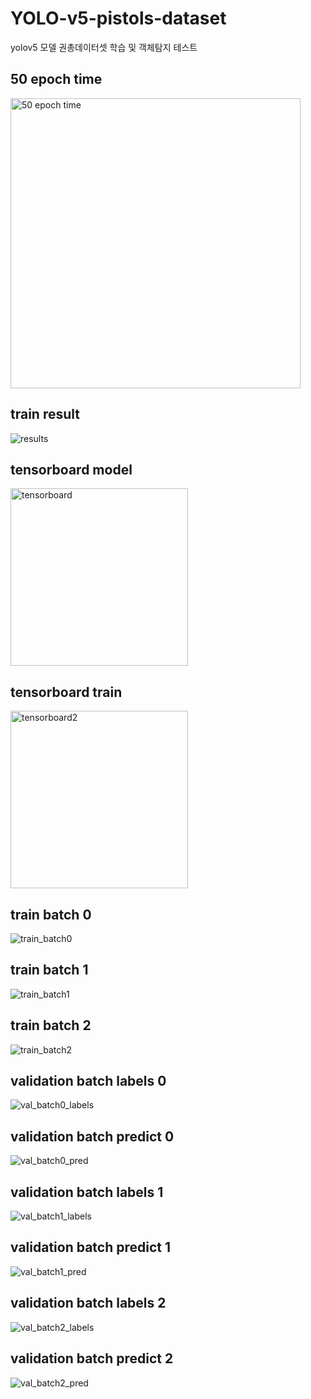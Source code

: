 # YOLO-v5-pistols-dataset
yolov5 모델 권총데이터셋 학습 및 객체탐지 테스트 

## 50 epoch time
<img width="464" alt="50 epoch time" src="https://user-images.githubusercontent.com/49335804/128367007-56995ca1-6f76-4c66-a176-9f3af4f42474.png">  


## train result
![results](https://user-images.githubusercontent.com/49335804/128367304-37f4bd57-0c1e-4837-bd18-e0d76a5bc3b7.png)


## tensorboard model
<img width="284" alt="tensorboard" src="https://user-images.githubusercontent.com/49335804/128367432-4a58f301-f883-4bd2-a329-79d0ce3e7959.png">  


## tensorboard train
<img width="284" alt="tensorboard2" src="https://user-images.githubusercontent.com/49335804/128367486-d3492188-eece-4d4e-a258-19dd21c3bf66.png">  


## train batch 0
![train_batch0](https://user-images.githubusercontent.com/49335804/128367577-c6de88df-7bf9-4d57-b1ab-f2308b3d3129.jpg)  


## train batch 1
![train_batch1](https://user-images.githubusercontent.com/49335804/128367676-d6a84966-d7c3-489d-9396-8ad0331881ec.jpg)  


## train batch 2
![train_batch2](https://user-images.githubusercontent.com/49335804/128367725-30e352e4-79cd-47df-bc34-0aacc3da4a1c.jpg)  

## validation batch labels 0
![val_batch0_labels](https://user-images.githubusercontent.com/49335804/128367800-63e1cbe2-ff33-4af9-8cda-eb50985a48cd.jpg)  


## validation batch predict 0
![val_batch0_pred](https://user-images.githubusercontent.com/49335804/128367843-5ada5340-53ae-4657-858c-1ecf4fe87139.jpg)  


## validation batch labels 1
![val_batch1_labels](https://user-images.githubusercontent.com/49335804/128367934-9cc56546-8591-49dc-8f1e-39af7e995e6c.jpg)  


## validation batch predict 1
![val_batch1_pred](https://user-images.githubusercontent.com/49335804/128368218-bd861953-7889-408a-ad06-8a0a4df23cb8.jpg)  


## validation batch labels 2
![val_batch2_labels](https://user-images.githubusercontent.com/49335804/128368297-62e7c8ce-52bd-4b9b-b936-ecec413e2b11.jpg)  

## validation batch predict 2
![val_batch2_pred](https://user-images.githubusercontent.com/49335804/128368395-7e148aaa-3024-452d-b54e-a7869e82b78a.jpg)  
